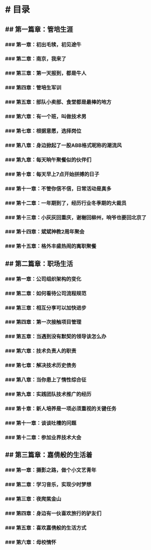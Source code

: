 # \# 目录

## \#\# 第一篇章：管培生涯

### \#\#\# 第一章：初出毛犊，初见途牛

### \#\#\# 第二章：南京，我来了

### \#\#\# 第三章：第一天报到，都是牛人

### \#\#\# 第四章：管培生军训

### \#\#\# 第五章：部队小卖部、食堂都是最棒的地方

### \#\#\# 第六章：有一个班，叫做技术男

### \#\#\# 第七章：根据意愿，选择岗位

### \#\#\# 第八章：身边掀起了一股ABB格式昵称的潮流风

### \#\#\# 第九章：每天晌午聚餐似的伙伴们

### \#\#\# 第十章：每天早上7点开始拼搏的日子

### \#\#\# 第十一章：不管你信不信，日常活动是真多

### \#\#\# 第十二章：一年期到了，经历行业冬季期的大裁员

### \#\#\# 第十三章：小灰灰回重庆，谢榭回柳州，响爷也要回北京了

### \#\#\# 第十四章：斌斌神教2周年聚会

### \#\#\# 第十五章：格外丰盛热闹的离职聚餐

## \#\# 第二篇章：职场生活

### \#\#\# 第一章：公司组织架构的变化

### \#\#\# 第二章：如何看待公司流程规范

### \#\#\# 第三章：相互分享可以加快进步

### \#\#\# 第四章：第一次接触项目管理

### \#\#\# 第五章：当遇到没有默契的领导该怎么办

### \#\#\# 第六章：技术负责人的职责

### \#\#\# 第七章：解决技术历史债务

### \#\#\# 第八章：当你患上了惰性综合征

### \#\#\# 第九章：实践团队技术推广的经历

### \#\#\# 第十章：新人培养是一项必须重视的关键任务

### \#\#\# 第十一章：谈谈吐槽的问题

### \#\#\# 第十二章：参加业界技术大会

## \#\# 第三篇章：嘉倩般的生活着

### \#\#\# 第一章：摄影之路，做个小文艺青年

### \#\#\# 第二章：学习音乐，实现少时梦想

### \#\#\# 第三章：夜爬紫金山

### \#\#\# 第四章：身边有一伙喜欢旅行的驴友们

### \#\#\# 第五章：喜欢嘉倩般的生活方式

### \#\#\# 第六章：母校情怀



